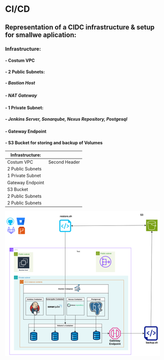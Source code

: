 
# CI/CD
## Representation of a CIDC infrastructure & setup for smallwe aplication:
### Infrastructure:
#### - Costum VPC
#### - 2 Public Subnets:
  ##### - Bastion Host
#####     - NAT Gateway
#### - 1 Private Subnet:
#####     - Jenkins Server, Sonarqube, Nexus Repository, Postgesql
#### - Gateway Endpoint
####  - S3 Bucket for storing and backup of Volumes 




|  Infrastructure:  |  |
| ------------- | ------------- |
| Costum VPC  | Second Header |
|  2 Public Subnets  |   |
|  1 Private Subnet  |   |
|  Gateway Endpoint  |   |
|  S3 Bucket  |   |
|  2 Public Subnets  |   |
|  2 Public Subnets  |   |


![alt text](https://github.com/dev126712/cicd/blob/2d79805398c75877537e3484ff48f43334716e04/cicd.png)
